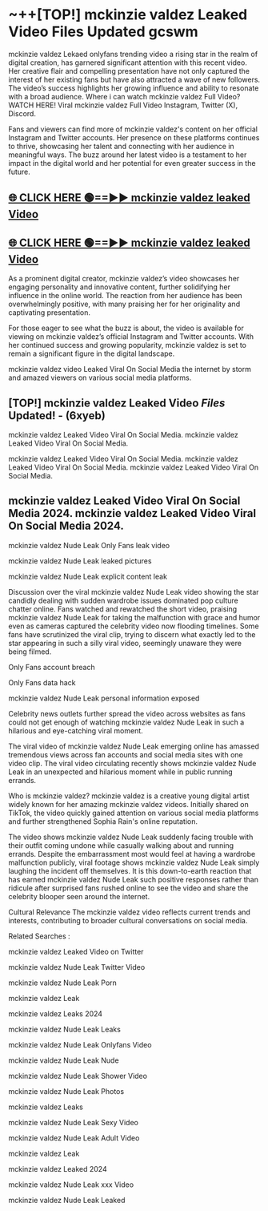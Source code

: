 # ~++[TOP!] mckinzie valdez Leaked Video Files Updated gcswm

 mckinzie valdez Lekaed onlyfans trending video a rising star in the realm of digital creation, has garnered significant attention with this recent video. Her creative flair and compelling presentation have not only captured the interest of her existing fans but have also attracted a wave of new followers. The video’s success highlights her growing influence and ability to resonate with a broad audience.
Where i can watch  mckinzie valdez Full Video? WATCH HERE! Viral  mckinzie valdez Full Video Instagram, Twitter (X), Discord.


Fans and viewers can find more of  mckinzie valdez's content on her official Instagram and Twitter accounts. Her presence on these platforms continues to thrive, showcasing her talent and connecting with her audience in meaningful ways. The buzz around her latest video is a testament to her impact in the digital world and her potential for even greater success in the future.


## [🌐 CLICK HERE 🟢==►►  mckinzie valdez leaked Video ](https://onlyclips.site?title=mckinzie_valdez&ref=git)

## [🌐 CLICK HERE 🟢==►►  mckinzie valdez leaked Video ](https://onlyclips.site?title=mckinzie_valdez&ref=git)


As a prominent digital creator,  mckinzie valdez’s video showcases her engaging personality and innovative content, further solidifying her influence in the online world. The reaction from her audience has been overwhelmingly positive, with many praising her for her originality and captivating presentation.

For those eager to see what the buzz is about, the video is available for viewing on  mckinzie valdez’s official Instagram and Twitter accounts. With her continued success and growing popularity,  mckinzie valdez is set to remain a significant figure in the digital landscape.


  mckinzie valdez video Leaked Viral On Social Media the internet by storm and amazed viewers on various social media platforms.


## [TOP!]  mckinzie valdez Leaked Video *Files* Updated! - (6xyeb) 

 mckinzie valdez Leaked Video Viral On Social Media. mckinzie valdez Leaked Video Viral On Social Media.

 mckinzie valdez Leaked Video Viral On Social Media. mckinzie valdez Leaked Video Viral On Social Media. mckinzie valdez Leaked Video Viral On Social Media.


##  mckinzie valdez Leaked Video Viral On Social Media 2024. mckinzie valdez Leaked Video Viral On Social Media 2024.
 mckinzie valdez Nude Leak Only Fans leak video

 mckinzie valdez Nude Leak leaked pictures

 mckinzie valdez Nude Leak explicit content leak

Discussion over the viral  mckinzie valdez Nude Leak video showing the star candidly dealing with sudden wardrobe issues dominated pop culture chatter online. Fans watched and rewatched the short video, praising  mckinzie valdez Nude Leak for taking the malfunction with grace and humor even as cameras captured the celebrity video now flooding timelines. Some fans have scrutinized the viral clip, trying to discern what exactly led to the star appearing in such a silly viral video, seemingly unaware they were being filmed.


Only Fans account breach

Only Fans data hack

 mckinzie valdez Nude Leak personal information exposed

Celebrity news outlets further spread the video across websites as fans could not get enough of watching  mckinzie valdez Nude Leak in such a hilarious and eye-catching viral moment.


The viral video of  mckinzie valdez Nude Leak emerging online has amassed tremendous views across fan accounts and social media sites with one video clip. The viral video circulating recently shows  mckinzie valdez Nude Leak in an unexpected and hilarious moment while in public running errands.


Who is  mckinzie valdez?  mckinzie valdez is a creative young digital artist widely known for her amazing  mckinzie valdez videos. Initially shared on TikTok, the video quickly gained attention on various social media platforms and further strengthened Sophia Rain's online reputation.

The video shows  mckinzie valdez Nude Leak suddenly facing trouble with their outfit coming undone while casually walking about and running errands. Despite the embarrassment most would feel at having a wardrobe malfunction publicly, viral footage shows  mckinzie valdez Nude Leak simply laughing the incident off themselves. It is this down-to-earth reaction that has earned  mckinzie valdez Nude Leak such positive responses rather than ridicule after surprised fans rushed online to see the video and share the celebrity blooper seen around the internet.

Cultural Relevance The  mckinzie valdez video reflects current trends and interests, contributing to broader cultural conversations on social media.

Related Searches :

 mckinzie valdez Leaked Video on Twitter

 mckinzie valdez Nude Leak Twitter Video

 mckinzie valdez Nude Leak Porn

 mckinzie valdez Leak 

 mckinzie valdez Leaks 2024

 mckinzie valdez Nude Leak Leaks

 mckinzie valdez Nude Leak Onlyfans Video

 mckinzie valdez Nude Leak Nude

 mckinzie valdez Nude Leak Shower Video

 mckinzie valdez Nude Leak Photos

 mckinzie valdez Leaks

 mckinzie valdez Nude Leak Sexy Video

 mckinzie valdez Nude Leak Adult Video

 mckinzie valdez Leak

 mckinzie valdez Leaked 2024

 mckinzie valdez Nude Leak xxx Video

 mckinzie valdez Nude Leak Leaked